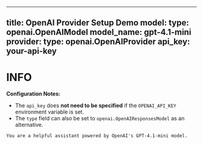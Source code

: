 ----
title: OpenAI Provider Setup Demo
model:
  type: openai.OpenAIModel
  model_name: gpt-4.1-mini
  provider:
    type: openai.OpenAIProvider
    api_key: your-api-key
----

INFO
====

**Configuration Notes:**

- The `api_key` does **not need to be specified** if the `OPENAI_API_KEY` environment variable is set.
- The `type` field can also be set to `openai.OpenAIResponsesModel` as an alternative.


```markdown {#system}
You are a helpful assistant powered by OpenAI's GPT-4.1-mini model.
```
